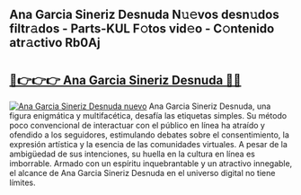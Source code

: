 ## Ana Garcia Sineriz Desnuda N𝚞𝚎vos desn𝚞dos filtr𝚊dos - Parts-KUL F𝚘tos vid𝚎o - C𝚘ntenido atr𝚊ctivo Rb0Aj

# <h2><a href="http://mb7ytc.tromn.icu/?c=Ana+Garcia+Sineriz+Desnuda">🔗👉👉👉 Ana Garcia Sineriz Desnuda 🔗🔗</a></h2>

[![Ana Garcia Sineriz Desnuda nuevo](https://i.imgur.com/pEAQMta.gif)](http://mb7ytc.tromn.icu/?c=Ana+Garcia+Sineriz+Desnuda)
Ana Garcia Sineriz Desnuda, una figura enigmática y multifacética, desafía las etiquetas simples. Su método poco convencional de interactuar con el público en línea ha atraído y ofendido a los seguidores, estimulando debates sobre el consentimiento, la expresión artística y la esencia de las comunidades virtuales. A pesar de la ambigüedad de sus intenciones, su huella en la cultura en línea es imborrable. Armado con un espíritu inquebrantable y un atractivo innegable, el alcance de Ana Garcia Sineriz Desnuda en el universo digital no tiene límites.
